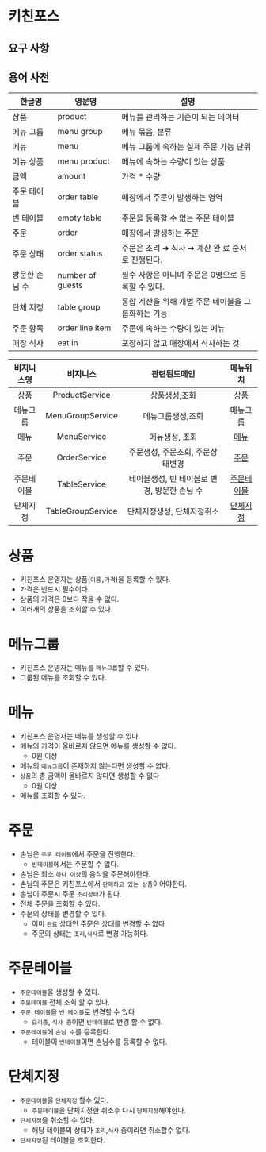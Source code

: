 # 키친포스

## 요구 사항

## 용어 사전

| 한글명 | 영문명 | 설명 |
| --- | --- | --- |
| 상품 | product | 메뉴를 관리하는 기준이 되는 데이터 |
| 메뉴 그룹 | menu group | 메뉴 묶음, 분류 |
| 메뉴 | menu | 메뉴 그룹에 속하는 실제 주문 가능 단위 |
| 메뉴 상품 | menu product | 메뉴에 속하는 수량이 있는 상품 |
| 금액 | amount | 가격 * 수량 |
| 주문 테이블 | order table | 매장에서 주문이 발생하는 영역 |
| 빈 테이블 | empty table | 주문을 등록할 수 없는 주문 테이블 |
| 주문 | order | 매장에서 발생하는 주문 |
| 주문 상태 | order status | 주문은 조리 ➜ 식사 ➜ 계산 완 료 순서로 진행된다. |
| 방문한 손님 수 | number of guests | 필수 사항은 아니며 주문은 0명으로 등록할 수 있다. |
| 단체 지정 | table group | 통합 계산을 위해 개별 주문 테이블을 그룹화하는 기능 |
| 주문 항목 | order line item | 주문에 속하는 수량이 있는 메뉴 |
| 매장 식사 | eat in | 포장하지 않고 매장에서 식사하는 것 |

|비지니스명|비지니스|관련된도메인|메뉴위치|
|:---:|:---:|:---:|:---:|
|상품|ProductService|상품생성,조회|[상품](#상품)|
|메뉴그룹|MenuGroupService|메뉴그룹생성,조회|[메뉴그룹](#메뉴그룹)|
|메뉴|MenuService|메뉴생성, 조회|[메뉴](#메뉴)|
|주문|OrderService|주문생성, 주문조회, 주문상태변경|[주문](#주문)|
|주문테이블|TableService|테이블생성, 빈 테이블로 변경, 방문한 손님 수|[주문테이블](#주문테이블)|
|단체지정|TableGroupService|단체지정생성, 단체지정취소|[단체지정](#단체지정)|


# 상품
 - 키친포스 운영자는 상품(`이름,가격`)을 등록할 수 있다. 
  - 가격은 반드시 필수이다. 
  - 상품의 가격은 0보다 작을 수 없다.
 - 여러개의 상품을 조회할 수 있다.


# 메뉴그룹
 - 키친포스 운영자는 메뉴를 `메뉴그룹`할 수 있다.
 - 그룹된 메뉴를 조회할 수 있다.
 
# 메뉴
 - 키친포스 운영자는 메뉴를 생성할 수 있다.
 - 메뉴의 가격이 올바르지 않으면 메뉴를 생성할 수 없다.
   - 0원 이상
 - 메뉴의 `메뉴그룹`이 존재하지 않는다면 생성할 수 없다. 
 - `상품`의 총 금액이 올바르지 않다면 생성할 수 없다 
   - 0원 이상
 - 메뉴를 조회할 수 있다.


# 주문
 - 손님은 `주문 테이블`에서 주문을 진행한다.
   - `빈테이블`에서는 주문할 수 없다.
 - 손님은 최소 `하나 이상`의 음식을 주문해야한다.
 - 손님의 주문은 키친포스에서 `판매하고 있는 상품`이어야한다.
 - 손님이 주문시 주문 `조리상태`가 된다.
 - 전체 주문을 조회할 수 있다.
 - 주문의 상태를 변경할 수 있다. 
   - 이미 `완료` 상태인 주문은 상태를 변경할 수 없다
   - 주문의 상태는 `조리`,`식사`로 변경 가능하다.


# 주문테이블
 - `주문테이블`을 생성할 수 있다.
 - `주문테이블` 전체 조회 할 수 있다.
 - `주문 테이블`을 `빈 테이블`로 변경할 수 있다
   - `요리중`, `식사 중`이면 `빈테이블`로 변경 할 수 없다.
 - `주문테이블`에 `손님 수`를 등록한다.
   - 테이블이 `빈테이블`이면 손님수를 등록할 수 없다. 
   

# 단체지정
 - `주문테이블`을 `단체지정` 할수 있다.
   - `주문테이블`을 단체지정한 취소후 다시 `단체지정`해야한다.
 - `단체지정`을 취소할 수 있다.
   - 해당 테이블의 상태가 `조리`,`식사` 중이라면 취소할수 없다.
 - `단체지정`된 테이블을 조회한다.
 



















